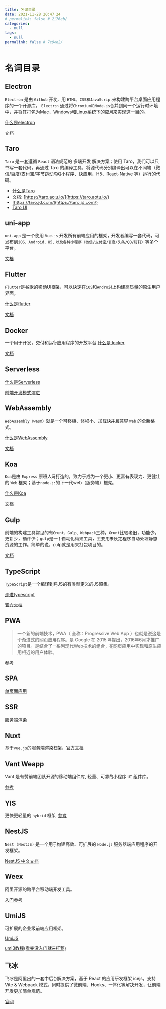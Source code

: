 ```yaml
---
title: 名词目录
date: 2021-11-28 20:47:24
# permalink: false # 2176eb/
categories: 
  - null
tags: 
  - null
permalink: false # 7c9ee2/
---
```

# 名词目录

## Electron
`Electron` 是由 `Github` 开发，用 `HTML，CSS和JavaScript`来构建跨平台桌面应用程序的一个开源库。 `Electron` 通过将`Chromium和Node.js`合并到同一个运行时环境中，并将其打包为Mac，Windows和Linux系统下的应用来实现这一目的。

[什么是electron](https://baijiahao.baidu.com/s?id=1622258269985547290&wfr=spider&for=pc)

[文档](https://electronjs.org/)

## Taro
`Taro` 是一套遵循 `React` 语法规范的 多端开发 解决方案；使用 Taro，我们可以只书写一套代码，再通过 Taro 的编译工具，将源代码分别编译出可以在不同端（微信/百度/支付宝/字节跳动/QQ小程序、快应用、H5、React-Native 等）运行的代码。

- [什么是Taro](https://aotu.io/notes/2018/06/07/Taro/)
- 文档: [https://taro.aotu.io/](https://taro.aotu.io/)
- [https://taro.jd.com/](https://taro.jd.com/)
- [Taro UI](https://taro-ui.jd.com)


## uni-app
`uni-app` 是一个使用 `Vue.js` 开发所有前端应用的框架，开发者编写一套代码，可发布到`iOS、Android、H5、以及各种小程序（微信/支付宝/百度/头条/QQ/钉钉）`等多个平台。

[文档](https://uniapp.dcloud.io/)



## Flutter
`Flutter`是谷歌的移动UI框架，可以快速在`iOS`和`Android`上构建高质量的原生用户界面。

[什么是flutter](https://blog.csdn.net/duwen90/article/details/79986278)

[文档](https://flutterchina.club/)



## Docker 
一个用于开发，交付和运行应用程序的开放平台 
[什么是docker](https://blog.csdn.net/deng624796905/article/details/86493330)

[文档](https://www.runoob.com/docker/docker-tutorial.html)

## Serverless 

[什么是Serverless](https://blog.csdn.net/cc18868876837/article/details/90672971)

[前端开发模式演进](https://www.jianshu.com/p/92632d6c2269)


## WebAssembly
`WebAssembly（wasm）`就是一个可移植、体积小、加载快并且兼容 `Web` 的全新格式。

[什么是WebAssembly](https://blog.csdn.net/liudiyang1212/article/details/100559646)

[文档](https://www.wasm.com.cn/)



## Koa
`Koa`是由 `Express` 原班人马打造的，致力于成为一个更小、更富有表现力、更健壮的 `Web` 框架；基于`node.js`的下一代web（服务端）框架。

[什么是Koa](https://www.jianshu.com/p/6491c7d663f4)

[文档](https://www.koajs.com.cn/)
 

## Gulp
前端的构建工具常见的有`Grunt、Gulp、Webpack`三种，`Grunt`比较老旧，功能少，更新少，插件少；`gulp`是一个自动化构建工具，主要用来设定程序自动处理静态资源的工作。简单的说，gulp就是用来打包项目的。

[文档](https://www.gulpjs.com.cn/)



## TypeScript
`TypeScript`是一个编译到纯JS的有类型定义的JS超集。

[走进typescript](https://www.jianshu.com/p/9b87f4950f9a)

[官方文档](https://www.tslang.cn/)

## PWA
> 一个新的前端技术，PWA（ 全称：Progressive Web App ）也就是说这是个渐进式的网页应用程序。是 Google 在 2015 年提出，2016年6月才推广的项目。是结合了一系列现代Web技术的组合，在网页应用中实现和原生应用相近的用户体验。

[参考](https://segmentfault.com/a/1190000015705532)



## SPA
[单页面应用](https://www.jianshu.com/p/dcea4d914b65)


## SSR
[服务端渲染](https://www.jianshu.com/p/10b6074d772c)



## Nuxt
基于`vue.js`的服务端渲染框架，[官方文档](https://www.nuxtjs.cn/guide)



## Vant Weapp
Vant 是有赞前端团队开源的移动端组件库, 轻量、可靠的小程序 `UI` 组件库。

[参考](https://youzan.github.io/vant-weapp)



## YIS
更快更轻量的 `hybrid` 框架, [参考](http://ued.qunar.com/yis/index.html)




## NestJS
`Nest (NestJS)` 是一个用于构建高效、可扩展的 `Node.js` 服务器端应用程序的开发框架。

[NestJS 中文文档](https://nestjs.bootcss.com/)

## Weex
阿里开源的跨平台移动端开发工具。

[入门参考](https://www.jianshu.com/p/68c11018c505)



## UmiJS
可扩展的企业级前端应用框架。

[UmiJS](https://umijs.org/zh-CN)

[umi3教程(看完没入门就来打我)](https://juejin.cn/post/7021358536504393741)


## 飞冰
飞冰是阿里出的一套中后台解决方案，基于 React 的应用研发框架 icejs，支持 Vite & Webpack 模式，同时提供了微前端、Hooks、一体化等解决开发，让前端开发更加简单规范。

[官网](https://ice.work/)
